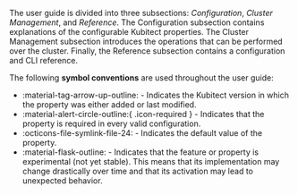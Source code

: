 [tag 2.0.0]: https://github.com/MusicDin/kubitect/releases/tag/v2.0.0

The user guide is divided into three subsections: *Configuration*, *Cluster Management*, and *Reference*.
The Configuration subsection contains explanations of the configurable Kubitect properties.
The Cluster Management subsection introduces the operations that can be performed over the cluster.
Finally, the Reference subsection contains a configuration and CLI reference.

The following **symbol conventions** are used throughout the user guide:

+ :material-tag-arrow-up-outline: - Indicates the Kubitect version in which the property was either added or last modified.
+ :material-alert-circle-outline:{ .icon-required } - Indicates that the property is required in every valid configuration.
+ :octicons-file-symlink-file-24: - Indicates the default value of the property.
+ :material-flask-outline: - Indicates that the feature or property is experimental (not yet stable). This means that its implementation may change drastically over time and that its activation may lead to unexpected behavior.
